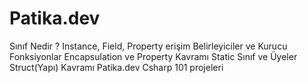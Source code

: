# Patika.dev

Sınıf Nedir ? Instance, Field, Property
erişim Belirleyiciler ve Kurucu Fonksiyonlar
Encapsulation ve Property Kavramı
Static Sınıf ve Üyeler
Struct(Yapı) Kavramı
Patika.dev Csharp 101 projeleri
